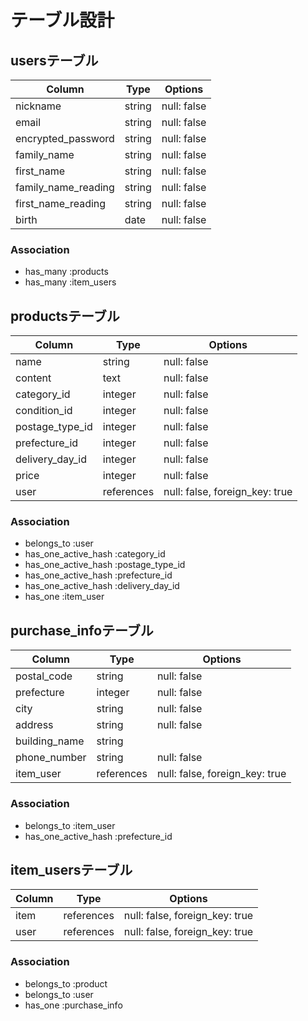 # テーブル設計

## usersテーブル

| Column              | Type    | Options     |
| ------------------- | ------- | ----------- |
| nickname            | string  | null: false |   
| email               | string  | null: false |  
| encrypted_password  | string  | null: false | 
| family_name         | string  | null: false |
| first_name          | string  | null: false | 
| family_name_reading | string  | null: false | 
| first_name_reading  | string  | null: false |
| birth               | date    | null: false | 

### Association

- has_many :products
- has_many :item_users

## productsテーブル

| Column           | Type       | Options                        |
| ---------------- | ---------- | ------------------------------ | 
| name             | string     | null: false                    |
| content          | text       | null: false                    |
| category_id      | integer    | null: false                    |
| condition_id     | integer    | null: false                    |
| postage_type_id  | integer    | null: false                    |
| prefecture_id    | integer    | null: false                    |
| delivery_day_id  | integer    | null: false                    |
| price            | integer    | null: false                    |
| user             | references | null: false, foreign_key: true |

### Association

- belongs_to          :user
- has_one_active_hash :category_id
- has_one_active_hash :postage_type_id
- has_one_active_hash :prefecture_id
- has_one_active_hash :delivery_day_id
- has_one             :item_user

## purchase_infoテーブル

| Column        | Type       | Options                           |
| ------------- | ---------- | --------------------------------- |
| postal_code   | string     | null: false                       |
| prefecture    | integer    | null: false                       |
| city          | string     | null: false                       |
| address       | string     | null: false                       |
| building_name | string     |                                   |
| phone_number  | string     | null: false                       |
| item_user     | references | null: false, foreign_key: true |

### Association

- belongs_to :item_user
- has_one_active_hash :prefecture_id

## item_usersテーブル

| Column  | Type       | Options                        |
| ------- | ---------- | ------------------------------ |
| item    | references | null: false, foreign_key: true |
| user    | references | null: false, foreign_key: true |

### Association

- belongs_to :product
- belongs_to :user
- has_one    :purchase_info